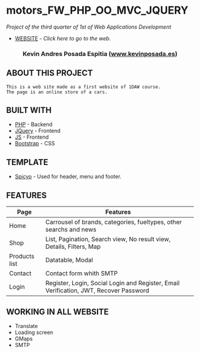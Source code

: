 # motors_FW_PHP_OO_MVC_JQUERY

_Project of the third quarter of 1st of Web Applications Development_

* [WEBSITE] - _Click here to go to the web._

[WEBSITE]: <https://kevinposada.es/daw/motors_FW_PHP_OO_MVC_JQUERY>

<h3 align="center"><strong>Kevin Andres Posada Espitia (<a href="https://kevinposada.es">www.kevinposada.es</a>)</strong></h3>

<!-- ## INDEX

* About this project
* Built With
* Template
* Features
* Working in all website
* License -->

         
## ABOUT THIS PROJECT 

    This is a web site made as a first website of 1DAW course.
    The page is an online store of a cars.

## BUILT WITH

* [PHP] - Backend
* [JQuery] - Frontend
* [JS] - Frontend
* [Bootstrap] - CSS


[PHP]: <http://php.net/>
[MVC]: <https://en.wikipedia.org/wiki/Model%E2%80%93view%E2%80%93controller>
[OOP]: <https://en.wikipedia.org/wiki/Object-oriented_programming>
[jQuery]: <http://jquery.com>
[js]: <https://es.wikipedia.org/wiki/JavaScript>
[Bootstrap]: <https://getbootstrap.com/>

## TEMPLATE

* [Spicyo] - Used for header, menu and footer.

[Spicyo]: <https://templatemo.com/tm-564-plot-listing>

## FEATURES

| Page | Features |
|---------|-------------|
| Home | Carrousel of brands, categories, fueltypes, other searchs and news|
| Shop | List, Pagination, Search view, No result view, Details, Filters, Map|
| Products list | Datatable, Modal|
| Contact | Contact form whith SMTP|
| Login | Register, Login, Social Login and Register, Email Verification, JWT, Recover Password|



## WORKING IN ALL WEBSITE

* Translate
* Loading screen
* GMaps
* SMTP

 
